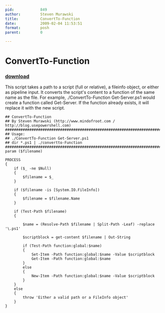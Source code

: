 ```yaml
---
pid:            849
author:         Steven Murawski
title:          ConvertTo-Function
date:           2009-02-04 11:53:51
format:         posh
parent:         0

---
```


# ConvertTo-Function

### [download](Scripts\849.ps1)

This script takes a path to a script (full or relative), a fileinfo object, or either as pipeline input.  It converts the script's content to a function of the same name as the file.  For example, ./ConvertTo-Function Get-Server.ps1 would create a function called Get-Server.  If the function already exists, it will replace it with the new script.

```posh
## ConvertTo-Function
## By Steven Murawski (http://www.mindofroot.com / http://blog.usepowershell.com)
###################################################################################################
## Usage:
## ./ConvertTo-Function Get-Server.ps1 
## dir *.ps1 | ./convertto-Function
###################################################################################################
param ($filename)

PROCESS
{
	if ($_ -ne $Null)
	{
		$filename = $_
	}
	
	if ($filename -is [System.IO.FileInfo])
	{
		$filename = $filename.Name
	}
	
	if (Test-Path $filename) 
	{	
		
		$name = (Resolve-Path $filename | Split-Path -Leaf) -replace '\.ps1'	
		
		$scriptblock = get-content $filename | Out-String
		
		if (Test-Path function:global:$name)
		{
			Set-Item -Path function:global:$name -Value $scriptblock 
			Get-Item -Path function:global:$name
		}
		else
		{
			New-Item -Path function:global:$name -Value $scriptblock
		}
	}
	else 
	{
		throw 'Either a valid path or a FileInfo object'
	}
}
```
